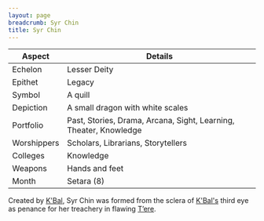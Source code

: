 ```yaml
---
layout: page
breadcrumb: Syr Chin
title: Syr Chin
---
```


Aspect | Details
--- | ---
Echelon | Lesser Deity
Epithet | Legacy
Symbol | A quill
Depiction | A small dragon with white scales
Portfolio | Past, Stories, Drama, Arcana, Sight, Learning, Theater, Knowledge
Worshippers | Scholars, Librarians, Storytellers
Colleges | Knowledge
Weapons | Hands and feet
Month | Setara (8)

Created by [K'Bal](kbal), Syr Chin was formed from the sclera of [K'Bal's](kbal) third eye as penance for her treachery in flawing [T’ere](tere).
